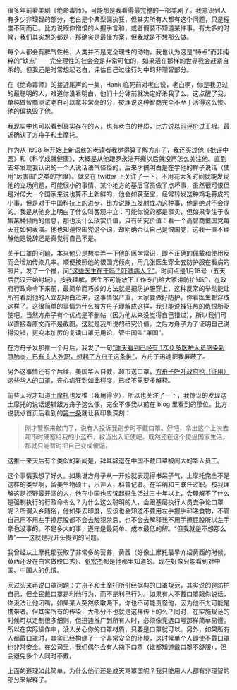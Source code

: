 很多年前看美剧《绝命毒师》，可能那是我看得最完整的一部美剧了。我意识到人有多少非理智的部分，老白是个典型偏执狂，但其实所有人都有这个问题，只是程度不同而已。比方说跟你憎恨的人握手言和，或者假装不知道某件事。有太多的时候，我们其实想的都是，那确实是最佳方案，但我就是不想那么做。

每个人都会有脾气性格，人类并不是完全理性的动物，我也认为这是“特点”而非纯粹的“缺点”——完全理性的社会会是非常可怕的，如果活在那样的世界我会赶紧自杀的。但我还是时常想起老白，评估自己过往行为中的非理智部分。

在《绝命毒师》的接近尾声的一集，Hank 临死前对老白说，老白啊，你是我见过的最聪明的人，难道你没看明白，他们十分钟前就决定好杀我了么。这点醒了我，单纯做智商测试老白可以拿非常高的分，按理说这种智商完全不至于活得这么惨。他的偏执毁了他。

我现实中也可以看到真实存在的人，也有老白的特质，比方说[以前评价过王垠](https://www.v2ex.com/t/176916#r_1895223)。最近确认了方舟子和土摩托。

作为从 1998 年开始上新语丝的老读者我觉得算了解方舟子，我还买过他《批评中医》和《科学成就健康》，大概是从他跟罗永浩开撕以后就没再怎么关注他。直到去年发现我认识的一个人说话语气怪怪的，后来才搞明白是在学他的样子说话（使用“厉害国”之类的字眼）。就又在 twitter 上关注了一下，不用花太多时间就能发现他的立场问题，可能很小的事情、某个地方的基层官员做了点坏事，虽然很可恨但是对偌大一个国家来说也算不上新鲜的，他会如获至宝，经常转发这种鸡毛蒜皮的小事，但是对于中国科技上的进步，比方说[胖五发射成功](http://www.xinhuanet.com/2019-12/27/c_1125397145.htm)这种事，他是绝对不会提的。我是从他身上明白了什么叫客观中立：可能你说的都是事实，但如果专注于收集某种倾向的信息，那也没什么欣赏价值，只有研究价值：看一个高智商恨国党每天在如何表演。他也知道恨国党这个词，却明确否认自己是恨国党，这我一直不理解他是说辞还是真觉得自己不是。

关于口罩的问题，本来他只是想卖弄一下他的医学常识，即不正确的佩戴和使用反而会增加传染几率。顺便按照他的恨国党倾向，用几张医生穿全套防护服在看病的照片，发了一个推，问[“这些医生在干吗？吓唬病人？”](https://twitter.com/fangshimin/status/1218410218733748224)。时间点是1月18号（五天后武汉开始封城）。按我理解，医生不可能放下工作专门给大家讲防护知识，在政府行政命令下来前，最简单而巧妙的方法就是把防护服穿上，这种反常的举动能让所有看到他的人立刻明白过来，这事情很严重，大家要做好防护，你看医生都穿成这样了。这很简单的事情为什么被方舟子理解成这样，我只能说被狂热的仇恨所驱使吧。当然方舟子有个优点是不删帖（因为他从来没觉得自己错过），所以我们可以直接看原文而不是截图。这就是我所说的研究价值。之后方舟子为了证明自己说得没错，更变本加厉的复读口罩无用论，管中国叫“罩国”。

在方舟子发那推一个月后，我发了一句[“昨天看到已经有 1700 多医护人员感染新冠肺炎，已有 6 人殉职，想起了方舟子这条推”](https://twitter.com/Soulogic/status/1228705599098998784)，方舟子迅速把我屏蔽了。

另外这事情还有个后续，美国华人自救，超市送口罩，[方舟子呼吁政府抢（征用）这些华人的口罩](https://twitter.com/fangshimin/status/1243333317602074624)，丧心病狂到如此程度，已经不需要多解释。

前些天我才知道[土摩托](https://twitter.com/ayuan1000)也发推（我用得少），所以也关注了一下，我惊讶的发现这土摩托的说话逻辑跟方舟子这么像，完全不像我以前在 blog 里看到的那位。比方说我点首页后看到的[第一条](https://twitter.com/ayuan1000/status/1235466615174475776)就让我印象深刻：

> 刚才警察来敲门了，说有人投诉我跑步时不戴口罩。好吧，拿出这个上次去超市时硬塞给我的小蓝布，权当出入证使吧。既然还在这个傻逼国家生活，那就只能暂时把自己变成傻逼。

这推十来天后有个类似的新闻是，拜耳辞退在中国不戴口罩被闹大的华人员工。

这个事情我想了好久。如果说方舟子从一开始就表现得书呆子气，土摩托完全不是这样的类型啊，留美生物硕士，乐评人，科普记者。在华纳和三联任过职。按我理解这是视野最开阔的人，他在中国也应该起码生活过三十年以上，会理解不了什么是强制执行的行政命令么？为什么这么聪明的人，会跟基层执行人员去争论口罩呢？所谓入乡随俗，他如果去印度，应该也会知道不要用左手握手和递食物，不管自己用不用左手擦屁股都不会去触犯禁忌，也不会去解释我不用手擦屁股所以左手拿也没事的。不是多大的事，遵守是最简单、成本最低的解。“但我就是不想那么做”——这就是我开头提到的问题。

我曾经从土摩托那获取了非常多的营养，黄西（好像土摩托最早介绍黄西的时候，黄西还没在白宫做脱口秀）、[张宏杰](https://www.amazon.cn/s?rh=p_27%3A%E5%BC%A0%E5%AE%8F%E6%9D%B0)都是他那里知道的。现在好像只能看到对中国、中国人的仇恨。

回过头来再说口罩问题：方舟子和土摩托所引经据典的口罩规范，其实说的是防护自己，但全民戴口罩是利他行为，而不是利己行为。如果有人不戴口罩跟你说话，你没法让他闭嘴，如果某人突然咳嗽两下，你也不可能责怪他，因为他不太可能是携带者。但其实所有的传染，大部分不也就是这样传上的么？同时，在实施规范的时候可以定制很多细则，但迅速推广到所有人时，必须像竞选口号那样简单易懂。所以在实际操作中，没人关心你的口罩材质，只要是口罩就可以。另外，如果所有人都戴口罩时，其实已经构建了一个非常安全的环境，这时候单个人即使不戴口罩也非常安全。在公司里，我们偶尔会有人摘下口罩（谁都知道戴口罩不舒服），但会避免多个人同时不戴。

上面的道理如此简单，为什么他们还是成天骂罩国呢？我只能用人人都有非理智的部分来解释了。
